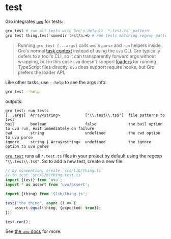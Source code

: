 # test

Gro integrates [`uvu`](https://github.com/lukeed/uvu) for tests:

```bash
gro test # run all tests with Gro's default `*.test.ts` pattern
gro test thing.test somedir test/a.+b # run tests matching regexp patterns
```

> Running `gro test [...args]` calls `uvu`'s `parse` and `run` helpers
> inside Gro's normal [task context](/src/docs/task.md) instead of using the `uvu` CLI.
> Gro typically defers to a tool's CLI, so it can transparently forward args without wrapping,
> but in this case `uvu` doesn't support [loaders](https://nodejs.org/api/esm.html#loaders)
> for running TypeScript files directly.
> `uvu` does support require hooks, but Gro prefers the loader API.

Like other tasks, use `--help` to see the args info:

```bash
gro test --help
```

outputs:

```
gro test: run tests
[...args]  Array<string>           ["\\.test\\.ts$"]  file patterns to test
bail       boolean                 false              the bail option to uvu run, exit immediately on failure
cwd        string                  undefined          the cwd option to uvu parse
ignore     string | Array<string>  undefined          the ignore option to uvu parse
```

[`gro test`](/src/lib/test.task.ts) runs all `*.test.ts`
files in your project by default using the regexp `"\\.test\\.ts$"`.
So to add a new test, create a new file:

```ts
// by convention, create `src/lib/thing.ts`
// to test `src/lib/thing.test.ts`
import {test} from 'uvu';
import * as assert from 'uvu/assert';

import {thing} from '$lib/thing.js';

test('the thing', async () => {
	assert.equal(thing, {expected: true});
});

test.run();
```

See [the `uvu` docs](https://github.com/lukeed/uvu) for more.
